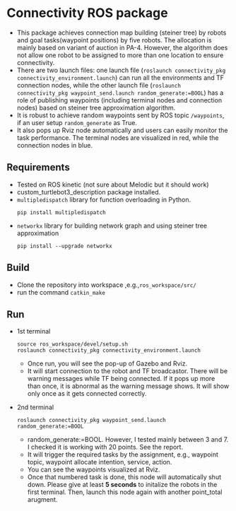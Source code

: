 
# Connectivity ROS package

* This package achieves connection map building (steiner tree) by robots and goal tasks(waypoint positions) by five robots. The allocation is mainly based on variant of auction in PA-4. However, the algorithm does not allow one robot to be assigned to more than one location to ensure connectivity.  
* There are two launch files: one launch file (`roslaunch connectivity_pkg connectivity_environment.launch`) can run all the environments and TF connection nodes, while the other launch file (`roslaunch connectivity_pkg waypoint_send.launch random_generate:=BOOL`) has a role of publishing waypoints (including terminal nodes and connection nodes) based on steiner tree approximation algorithm.
* It is robust to achieve random waypoints sent by ROS topic `/waypoints`, if an user setup `random_generate` as True. 
* It also pops up Rviz node automatically and users can easily monitor the task performance. The terminal nodes are visualized in red, while the connection nodes in blue.


## Requirements
* Tested on ROS kinetic (not sure about Melodic but it should work)
* custom_turtlebot3_description package installed.
* `multipledispatch` library for function overloading in Python.
    ```
    pip install multipledispatch
    ```
* `networkx` library for building network graph and using steiner tree approximation
    ```
    pip install --upgrade networkx
    ```

## Build
* Clone the repository into workspace ,e.g.,`ros_workspace/src/`
* run the command `catkin_make`

## Run
* 1st terminal

    ```
    source ros_workspace/devel/setup.sh
    roslaunch connectivity_pkg connectivity_environment.launch
    ```

    * Once run, you will see the pop-up of Gazebo and Rviz. 
    * It will start connection to the robot and TF broadcastor. There will be warning messages while TF being connected. If it pops up more than once, it is abnormal as the warning message shows. It will show only once as it gets connected correctly.

* 2nd terminal
    ```
    roslaunch connectivity_pkg waypoint_send.launch random_generate:=BOOL
    ```
    * random_generate:=BOOL. However, I tested mainly between 3 and 7. I checked it is working with 20 points. See the report. 
    * It will trigger the required tasks by the assignment, e.g., waypoint topic, waypoint allocate intention, service, action.
    * You can see the waypoints visualized at Rviz. 
    * Once that numbered task is done, this node will automatically shut down. Please give at least __5 seconds__ to initalize the robots in the first terminal. Then, launch this node again with another point_total arugment.   

